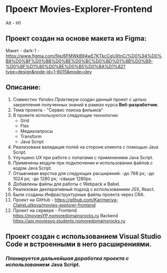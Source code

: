 # Проект Movies-Explorer-Frontend
Alt - H1
## Проект создан на основе макета из Figma:
   Макет - dark-1 - https://www.figma.com/file/6FMWkB94wE7KTkcCgUXtnC/%D0%94%D0%B8%D0%BF%D0%BB%D0%BE%D0%BC%D0%BD%D1%8B%D0%B9-%D0%BF%D1%80%D0%BE%D0%B5%D0%BA%D1%82?type=design&node-id=1-6015&mode=dev

## Описание:
1. Совместно *Yandex.Практикум* создан данный проект с целью закрепления полученных знаний в рамках курса **Веб-разработчик**.
2. Тема проекта - "Сервис поиска фильмов"
3. В проекте используются следующие технологии:
   - Grid
   - Flex
   - Медиазапросы
   - Transform
   - Java Script
4. Реализована валидация полей на стороне клиента с помощью Java Script.
5. Улучшено UX при работе с попапами с применением Java Script.
6. Применены модули при подключении и использовании файлов с кодом Java Script.
7. Отзывчивая верстка для следующих расширений:
    -до 768 px;
    -до 1024 px;
    -до 1280 px;
    -свыше 1280px.
9. Добавлены файлы для работы с Webpack и Babel.
10. Реализован декларативный подход с использованием JSX, React.
11. Были созданы Инфраструктурные файлы проекта через CRA.
12. Проект на GitHub - https://github.com/Karimeriya-ClaireLutkova/movies-explorer-frontend
13. Проект на сервере - Frontend https://moviesYP.nomoredomainsrocks.ru
                        Backend https://api.moviesyp.students.nomoredomainsrocks.ru
   
## Проект создан с использованием Visual Studio Code и встроенными в него расширениями.

### *Планируется дальнейшая доработка проекта с использованием* **Java Script**.